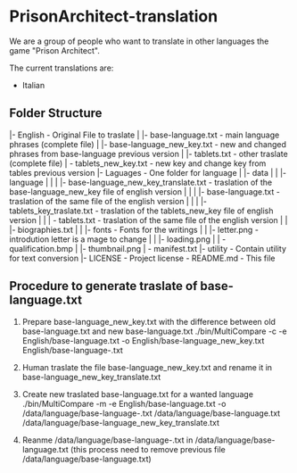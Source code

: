 # PrisonArchitect-translation
We are a group of people who want to translate in other languages the game "Prison Architect".

The current translations are:
- Italian

## Folder Structure
|- English - Original File to traslate
|  |- base-language.txt - main language phrases (complete file)
|  |- base-language_new_key.txt - new and changed phrases from base-language previous version
|  |- tablets.txt - other traslate (complete file)
|  \- tablets_new_key.txt - new key and change key from tables previous version
|- Laguages - One folder for language
|  |- data
|  |  |- language
|  |  |  |- base-language_new_key_translate.txt - traslation of the base-language_new_key file of english version
|  |  |  |- base-language.txt - traslation of the same file of the english version
|  |  |  |- tablets_key_traslate.txt - traslation of the tablets_new_key file of english version
|  |  |  \- tablets.txt - traslation of the same file of the english version
|  |  |- biographies.txt
|  |  |- fonts - Fonts for the writings
|  |  |- letter.png - introdution letter is a mage to change
|  |  |- loading.png
|  |  \- qualification.bmp
|  |- thumbnail.png
|  \- manifest.txt
|- utility - Contain utility for text conversion
|- LICENSE - Project license
\- README.md - This file


## Procedure to generate traslate of base-language.txt
1. Prepare base-language_new_key.txt with the difference between old base-language.txt and new base-language.txt
	./bin/MultiCompare -c -e English/base-language.txt -o English/base-language_new_key.txt English/base-language-<previous version>.txt
	
2. Human traslate the file base-language_new_key.txt and rename it in base-language_new_key_translate.txt

3. Create new traslated base-language.txt for a wanted language
	./bin/MultiCompare -m -e English/base-language.txt -o <language>/data/language/base-language-<new version>.txt <language>/data/language/base-language.txt <language>/data/language/base-language_new_key_translate.txt
	
4. Reanme <language>/data/language/base-language-<new version>.txt in <language>/data/language/base-language.txt (this process need to remove previous file <language>/data/language/base-language.txt)

